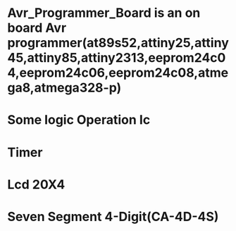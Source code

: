# Avr_Programmer_Board is an on board Avr programmer(at89s52,attiny25,attiny45,attiny85,attiny2313,eeprom24c04,eeprom24c06,eeprom24c08,atmega8,atmega328-p) 
# Some logic Operation Ic   
# Timer   
# Lcd 20X4 
# Seven Segment 4-Digit(CA-4D-4S)
 
     
 
